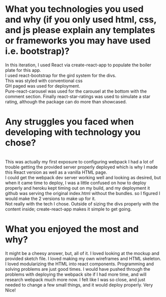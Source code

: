# What you technologies you used and why (if you only used html, css, and js please explain any templates or frameworks you may have used i.e. bootstrap)?
In this iteration, I used React via create-react-app to populate the boiler plate for this app. 
<br> I used react-bootstrap for the gird system for the divs. 
<br>This was styled with conventional css
<br> GH paged was used for deployment.
<br> Pure-react-carousel was used for the carousel at the bottom with the comment section.
<be>Finally react-star-ratings was used to simulate a star rating, although the package can do more than showcased.

# Any struggles you faced when developing with technology you chose?
<br>This was actually my first exposure to configuring webpack  I had a lot of trouble getting the provided server properly deployed which is why I made this React version as well as a vanilla HTML page.
<br> I could get the webpack dev server working well and looking as desired, but when it came time to deploy, I was a little confused on how to deploy properly and heroku kept timing out on my build, and my deployment it github was serving the original index.html without the bundles. so I figured I would make the 2 versions to make up for it.
<br>
Not really with the tech I chose. Outside of sizing the divs properly with the content inside; create-react-app makes it simple to get going.

# What you enjoyed the most and why?
It might be a cheesy answer, but, all of it. I loved looking at the mockup and provided sketch file. I loved making my own wireframes and HTML skeleton. I loved modularizing the HTML into react components. Programming and solving problems are just good times. I would have pushed through the problems with deploying the webpack site if I had more time, and will research webpack much more now. I felt like I was so close, and just needed to change a few small things, and it would deploy properly. Very Nice!
